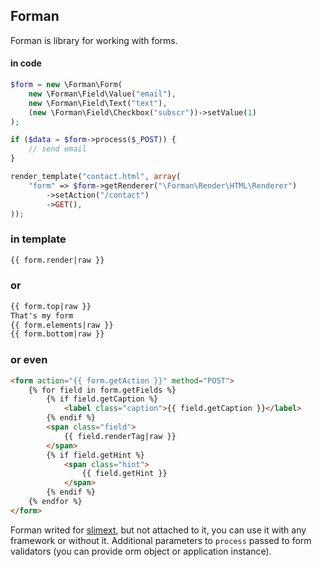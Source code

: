 ## Forman 
Forman is library for working with forms.
#### in code
```php
$form = new \Forman\Form(
    new \Forman\Field\Value("email"),
    new \Forman\Field\Text("text"),
    (new \Forman\Field\Checkbox("subscr"))->setValue(1)
);

if ($data = $form->process($_POST)) {
    // send email
}

render_template("contact.html", array(
    "form" => $form->getRenderer("\Forman\Render\HTML\Renderer")
        ->setAction("/contact")
        ->GET(),
));
```

### in template
```html
{{ form.render|raw }}
```
### or
```html
{{ form.top|raw }}
That's my form
{{ form.elements|raw }}
{{ form.bottom|raw }}
```
### or even
```html
<form action="{{ form.getAction }}" method="POST">
    {% for field in form.getFields %}
        {% if field.getCaption %}
            <label class="caption">{{ field.getCaption }}</label>
        {% endif %}
        <span class="field">
            {{ field.renderTag|raw }}
        </span>
        {% if field.getHint %}
            <span class="hint">
                {{ field.getHint }}
            </span>
        {% endif %}
    {% endfor %}
</form>
```

Forman writed for [slimext](http://github.com/shadowprince/slimext), but not attached to it, you can use it with any framework or without it. Additional parameters to `process` passed to form validators (you can provide orm object or application instance).
